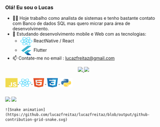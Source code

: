 ### Olá! Eu sou o Lucas 

- 👨‍🏭 Hoje trabalho como analista de sistemas e tenho bastante contato com Banco de dados SQL mas quero micrar para área de desenvolvimento.
- 🌱 Estudando desenvolvimento mobile e Web com as tecnologias:
    * <img align="center" alt="Lucas-React" height="30" width="40" src="https://raw.githubusercontent.com/devicons/devicon/master/icons/react/react-original.svg"> ReactNative /  React
    * <img align="center"  alt="Lucas-React" height="30" width="40" src="https://github.com/devicons/devicon/blob/master/icons/flutter/flutter-original.svg" width="15"/> Flutter
- 📫 Contate-me no email : lucazfreitaz@gmail.com

<div align="center">
  <a href="https://github.com/lucazfreitaz">
  <img height="180em" src="https://github-readme-stats.vercel.app/api?username=lucazfreitaz&show_icons=true&theme=tokyonight&include_all_commits=true&count_private=true"/>
  <img height="180em" src="https://github-readme-stats.vercel.app/api/top-langs/?username=lucazfreitaz&layout=compact&langs_count=7&theme=tokyonight"/>
</div>
  
<div style="display: inline_block"><br>
  <img align="center" alt="Rafa-Js" height="30" width="40" src="https://raw.githubusercontent.com/devicons/devicon/master/icons/javascript/javascript-plain.svg">
  <img align="center" alt="Rafa-React" height="30" width="40" src="https://raw.githubusercontent.com/devicons/devicon/master/icons/react/react-original.svg">
  <img align="center" alt="Rafa-HTML" height="30" width="40" src="https://raw.githubusercontent.com/devicons/devicon/master/icons/html5/html5-original.svg">
  <img align="center" alt="Rafa-CSS" height="30" width="40" src="https://raw.githubusercontent.com/devicons/devicon/master/icons/css3/css3-original.svg">
  <img align="center" alt="Rafa-Python" height="30" width="40" src="https://raw.githubusercontent.com/devicons/devicon/master/icons/python/python-original.svg">
</div>
  
  ##
  
 <div> 
  <a href = "mailto:lucazfreitaz@gmai.com"><img src="https://img.shields.io/badge/-Gmail-%23333?style=for-the-badge&logo=gmail&logoColor=white" target="_blank"></a>
  <a href="https://www.linkedin.com/in/lucasfreitaz/" target="_blank"><img src="https://img.shields.io/badge/-LinkedIn-%230077B5?style=for-the-badge&logo=linkedin&logoColor=white" target="_blank"></a> 
   
    ![Snake animation](https://github.com/lucazfreitaz/lucazfreitaz/blob/output/github-contribution-grid-snake.svg)
    
  </div>
